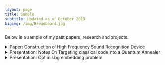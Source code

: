 ```yaml
---
layout: page
title: Sample
subtitle: Updated as of October 2019
bigimg: /img/Breadboard.jpg
---
```


Below is a sample of my past papers, research and projects.

<details>
  <summary>
    Paper: Construction of High Frequency Sound Recognition Device
  </summary>

  <iframe src="https://drive.google.com/file/d/107qDIaPzQQWidjQDopgU6uduHj7IUWi0/preview" width="850" height="600"></iframe>
</details>

<details>
  <summary>
    Presentation: Notes On Targeting classical code into a Quantum Annealer
  </summary>

  <iframe src="https://drive.google.com/file/d/1hovObe_ObnO8cU298JFWyqPp7Hy5dC9w/preview" width="850" height="600"></iframe>
</details>

<details>
  <summary>
    Presentation: Optimising embedding problem
  </summary>

  <iframe src="https://drive.google.com/file/d/1r86lmtmdrn1e1JR2JW5nP6NlwlRTcaF1/preview" width="850" height="600"></iframe>
</details>
